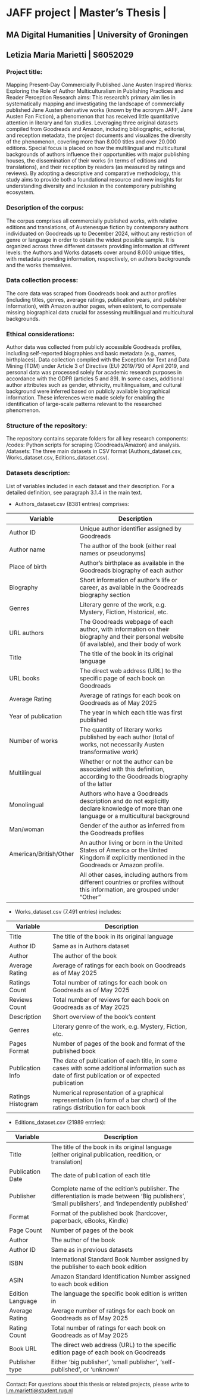 # JAFF project | Master’s Thesis | 

## MA Digital Humanities | University of Groningen 
## Letizia Maria Marietti | S6052029 

### Project title: 
Mapping Present-Day Commercially Published Jane Austen Inspired Works: Exploring the Role of Author Multiculturalism in Publishing Practices and Reader Perception 
Research aims: This research’s primary aim lies in systematically mapping and investigating the landscape of commercially published Jane Austen derivative works (known by the acronym JAFF, Jane Austen Fan Fiction), a phenomenon that has received little quantitative attention in literary and fan studies. Leveraging three original datasets compiled from Goodreads and Amazon, including bibliographic, editorial, and reception metadata, the project documents and visualizes the diversity of the phenomenon, covering more than 8.000 titles and over 20.000 editions. Special focus is placed on how the multilingual and multicultural backgrounds of authors influence their opportunities with major publishing houses, the dissemination of their works (in terms of editions and translations), and their reception by readers (as measured by ratings and reviews). By adopting a descriptive and comparative methodology, this study aims to provide both a foundational resource and new insights for understanding diversity and inclusion in the contemporary publishing ecosystem. 

### Description of the corpus: 
The corpus comprises all commercially published works, with relative editions and translations, of Austenesque fiction by contemporary authors individuated on Goodreads up to December 2024, without any restriction of genre or language in order to obtain the widest possible sample. It is organized across three different datasets providing information at different levels: the Authors and Works datasets cover around 8.000 unique titles, with metadata providing information, respectively, on authors backgrounds and the works themselves. 

### Data collection process: 
The core data was scraped from Goodreads book and author profiles (including titles, genres, average ratings, publication years, and publisher information), with Amazon author pages, when existent, to compensate missing biographical data crucial for assessing multilingual and multicultural backgrounds.

### Ethical considerations: 
Author data was collected from publicly accessible Goodreads profiles, including self-reported biographies and basic metadata (e.g., names, birthplaces). Data collection complied with the Exception for Text and Data Mining (TDM) under Article 3 of Directive (EU) 2019/790 of April 2019, and personal data was processed solely for academic research purposes in accordance with the GDPR (articles 5 and 89). In some cases, additional author attributes such as gender, ethnicity, multilingualism, and cultural background were inferred based on publicly available biographical information. These inferences were made solely for enabling the identification of large-scale patterns relevant to the researched phenomenon. 

### Structure of the repository:
The repository contains separate folders for all key research components:
/codes: Python scripts for scraping (Goodreads/Amazon) and analysis.
/datasets: The three main datasets in CSV format (Authors_dataset.csv, Works_dataset.csv, Editions_dataset.csv).

### Datasets description: 
List of variables included in each dataset and their description. For a detailed definition, see paragraph 3.1.4 in the main text. 

- Authors_dataset.csv (8381 entries) comprises:

| Variable             | Description                                                                                                                                  |
|----------------------|----------------------------------------------------------------------------------------------------------------------------------------------|
|Author ID             | Unique author identifier assigned by Goodreads                                                                                               |
|Author name           | The author of the book (either real names or pseudonyms)                                                                                     |
|Place of birth        | Author’s birthplace as available in the Goodreads biography of each author                                                                   |
|Biography             | Short information of author’s life or career, as available in the Goodreads biography section                                                |
|Genres                | Literary genre of the work, e.g. Mystery, Fiction, Historical, etc.                                                                          |
|URL authors           | The Goodreads webpage of each author, with information on their biography and their personal website (if available), and their body of work  |
|Title                 | The title of the book in its original language                                                                                               |
|URL books             | The direct web address (URL) to the specific page of each book on Goodreads                                                                  |
|Average Rating        | Average of ratings for each book on Goodreads as of May 2025                                                                                 |
|Year of publication   | The year in which each title was first published                                                                                             |
|Number of works       | The quantity of literary works published by each author (total of works, not necessarily Austen transformative work)                         |
|Multilingual          | Whether or not the author can be associated with this definition, according to the Goodreads biography of the latter                         |
|Monolingual           | Authors who have a Goodreads description and do not explicitly declare knowledge of more than one language or a multicultural background     |
|Man/woman             | Gender of the author as inferred from the Goodreads profiles                                                                                 |
|American/British/Other| An author living or born in the United States of America or the United Kingdom if explicitly mentioned in the Goodreads or Amazon profile.   | 
|                      |  All other cases, including authors from different countries or profiles without this information, are grouped under “Other”                 |

- Works_dataset.csv (7.491 entries) includes: 

| Variable             | Description                                                                                                                                       |
|----------------------|---------------------------------------------------------------------------------------------------------------------------------------------------|
|Title                 | The title of the book in its original language                                                                                                    |
|Author ID             | Same as in Authors dataset                                                                                                                        |
|Author                | The author of the book                                                                                                                            |
|Average Rating        | Average of ratings for each book on Goodreads as of May 2025                                                                                      |
|Ratings Count         | Total number of ratings for each book on Goodreads as of May 2025                                                                                 |
|Reviews Count         | Total number of reviews for each book on Goodreads as of May 2025                                                                                 |
|Description           | Short overview of the book’s content                                                                                                              |
|Genres                | Literary genre of the work, e.g. Mystery, Fiction, etc.                                                                                           |
|Pages Format          | Number of pages of the book and format of the published book                                                                                      |
|Publication Info      | The date of publication of each title, in some cases with some additional information such as date of first publication or of expected publication|
|Ratings Histogram     | Numerical representation of a graphical representation (in form of a bar chart) of the ratings distribution for each book                         |

- Editions_dataset.csv (21989 entries): 

| Variable             | Description                                                                                                                                      |
|----------------------|--------------------------------------------------------------------------------------------------------------------------------------------------|
|Title                 | The title of the book in its original language (either original publication, reedition, or translation)                                          |
|Publication Date      | The date of publication of each title                                                                                                            |         
|Publisher             | Complete name of the edition’s publisher. The differentiation is made between ‘Big publishers’, ‘Small publishers’, and ‘Independently published’| 
|Format                | Format of the published book (hardcover, paperback, eBooks, Kindle)                                                                              |
|Page Count            | Number of pages of the book                                                                                                                      |
|Author                | The author of the book                                                                                                                           |
|Author ID             | Same as in previous datasets                                                                                                                     |
|ISBN                  | International Standard Book Number assigned by the publisher to each book edition                                                                |
|ASIN                  | Amazon Standard Identification Number assigned to each book edition                                                                              |
|Edition Language      | The language the specific book edition is written in                                                                                             |
|Average Rating        | Average number of ratings for each book on Goodreads as of May 2025                                                                              |
|Rating Count          | Total number of ratings for each book on Goodreads as of May 2025                                                                                |
|Book URL              | The direct web address (URL) to the specific edition page of each book on Goodreads                                                              |
|Publisher type        | Either ‘big publisher’, ‘small publisher’, ‘self-published’, or ‘unknown’                                                                        |

Contact: 
For questions about this thesis or related projects, please write to l.m.marietti@student.rug.nl

